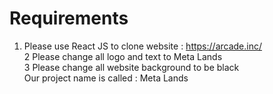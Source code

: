 # Requirements

1. Please use React JS to clone website : https://arcade.inc/ <br>
   2 Please change all logo and text to Meta Lands <br>
   3 Please change all website background to be black <br>
   Our project name is called : Meta Lands <br>
